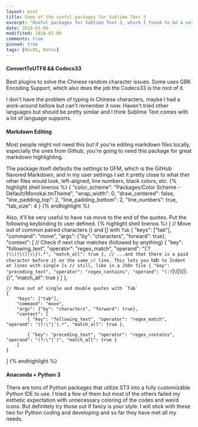 ```yaml
---
layout: post
title: Some of the useful packages for Sublime Text 3
excerpt: "Useful packages for Sublime Text 3, which I found to be a very handy coding text editor not only for programmers but also for everyday users to have a enjoyful typing experience. Well, of course some of the credits goes to the mechanical keyboard I'm using L0L."
date: 2018-01-09
modifited: 2018-01-09
comments: true
pinned: true
tags: [MacOS, Notes]
---
```

#### ConvertToUTF8 && Codecs33
Best plugins to solve the Chinese random character issues. Some uses GBK Encoding Support, which also does the job the Codecs33 is the root of it.

I don't have the problem of typing in Chinese characters, maybe I had a work-around before but can't remember it now. Haven't tried other languages but should be pretty similar and I think Sublime Text comes with a lot of language supports. 

#### Markdown Editing
Most people might not need this but if you're editing markdown files locally, especially the ones from Github, you're going to need this package for great markdown highlighting. 

The package itself defaults the settings to GFM, which is the GitHub flavored Markdown, and in my user settings I set it pretty close to what ther other files would look, left-aligned, line numbers, black colors, etc. 
{% highlight shell linenos %}
{
    "color_scheme": "Packages/Color Scheme - Default/Monokai.tmTheme",
    "wrap_width": 0,
    "draw_centered": false,
    "line_padding_top": 2,
    "line_padding_bottom": 2,
    "line_numbers": true,
    "tab_size": 4
}
{% endhighlight %}

Also, it'll be very useful to have ```tab``` move to the end of the quotes. Put the following keybinding to user defined. 
{% highlight shell linenos %}
[
    // Move out of common paired characters () and [] with `Tab`
    {
        "keys": ["tab"],
        "command": "move",
        "args": {"by": "characters", "forward": true},
        "context": [
            // Check if next char matches (followed by anything)
            { "key": "following_text", "operator": "regex_match", "operand": "(:?`|\\)|\\]|\\}).*", "match_all": true },
            // ...and that there is a paid character before it on the same
            // line. This lets you `tab` to Indent at lines with single ]s
            // still, like in a JSOn file
            { "key": "preceding_text", "operator": "regex_contains", "operand": "(:?`|\\(|\\[|\\{)", "match_all": true }
        ]
    },

    // Move out of single and double quotes with `Tab`
    {
        "keys": ["tab"],
        "command": "move",
        "args": {"by": "characters", "forward": true},
        "context": [
            { "key": "following_text", "operator": "regex_match", "operand": "(?:\"|').*", "match_all": true },

            { "key": "preceding_text", "operator": "regex_contains", "operand": "(?:\"|')", "match_all": true }
        ]
    }
]
{% endhighlight %}
#### Anaconda + Python 3
There are tons of Python packages that utilize ST3 into a fully customizable Python IDE to use. I tried a few of them but most of the others failed my esthetic expectation with unnecessary coloring of the codes and weird icons. But definitely try those out if fancy is your style. I will stick with these two for Python coding and developing and so far they have met all my needs. 